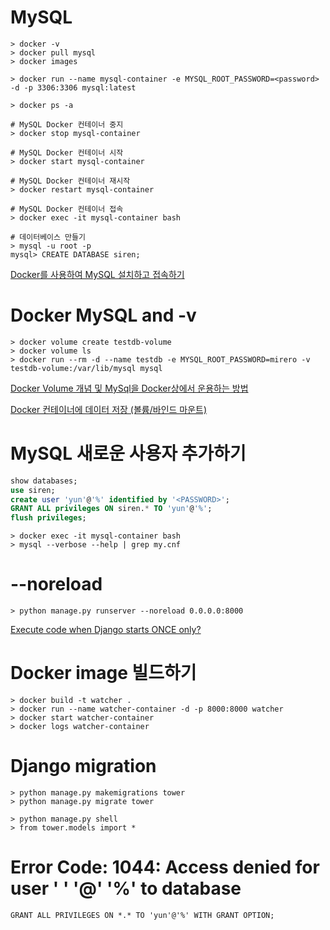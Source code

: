 # MySQL

```
> docker -v
> docker pull mysql
> docker images

> docker run --name mysql-container -e MYSQL_ROOT_PASSWORD=<password> -d -p 3306:3306 mysql:latest

> docker ps -a

# MySQL Docker 컨테이너 중지
> docker stop mysql-container

# MySQL Docker 컨테이너 시작
> docker start mysql-container

# MySQL Docker 컨테이너 재시작
> docker restart mysql-container

# MySQL Docker 컨테이너 접속
> docker exec -it mysql-container bash

# 데이터베이스 만들기
> mysql -u root -p
mysql> CREATE DATABASE siren;
```

[Docker를 사용하여 MySQL 설치하고 접속하기](https://poiemaweb.com/docker-mysql)

# Docker MySQL and -v

```
> docker volume create testdb-volume
> docker volume ls
> docker run --rm -d --name testdb -e MYSQL_ROOT_PASSWORD=mirero -v testdb-volume:/var/lib/mysql mysql
```

[Docker Volume 개념 및 MySql을 Docker상에서 운용하는 방법](https://joonhwan.github.io/2018-11-14-fix-mysql-volume-share-issue/)

[Docker 컨테이너에 데이터 저장 (볼륨/바인드 마운트)](https://www.daleseo.com/docker-volumes-bind-mounts/)

# MySQL 새로운 사용자 추가하기

```SQL
show databases;
use siren;
create user 'yun'@'%' identified by '<PASSWORD>';
GRANT ALL privileges ON siren.* TO 'yun'@'%';
flush privileges;
```

```
> docker exec -it mysql-container bash
> mysql --verbose --help | grep my.cnf
```

# --noreload

```
> python manage.py runserver --noreload 0.0.0.0:8000
```

[Execute code when Django starts ONCE only?](https://stackoverflow.com/questions/6791911/execute-code-when-django-starts-once-only)

# Docker image 빌드하기

```
> docker build -t watcher .
> docker run --name watcher-container -d -p 8000:8000 watcher
> docker start watcher-container
> docker logs watcher-container
```

# Django migration

```
> python manage.py makemigrations tower
> python manage.py migrate tower

> python manage.py shell
> from tower.models import *
```

# Error Code: 1044: Access denied for user ' ' '@' '%' to database

```
GRANT ALL PRIVILEGES ON *.* TO 'yun'@'%' WITH GRANT OPTION;
```

